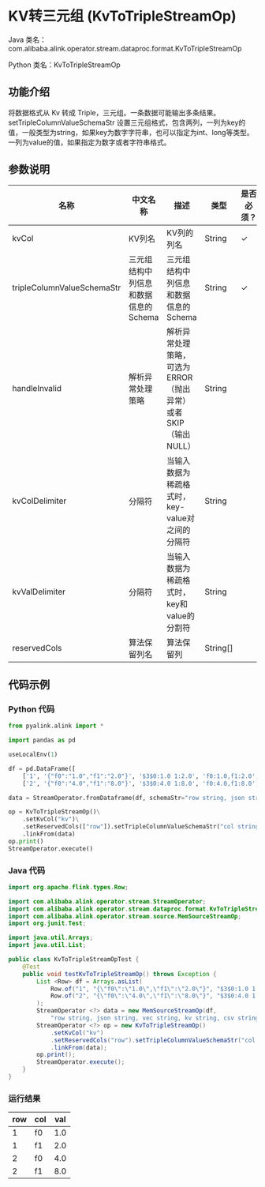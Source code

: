 # KV转三元组 (KvToTripleStreamOp)
Java 类名：com.alibaba.alink.operator.stream.dataproc.format.KvToTripleStreamOp

Python 类名：KvToTripleStreamOp


## 功能介绍
将数据格式从 Kv 转成 Triple，三元组。一条数据可能输出多条结果。
setTripleColumnValueSchemaStr 设置三元组格式，包含两列，一列为key的值，一般类型为string，如果key为数字字符串，也可以指定为int、long等类型。
一列为value的值，如果指定为数字或者字符串格式。

## 参数说明

| 名称 | 中文名称 | 描述 | 类型 | 是否必须？ | 默认值 |
| --- | --- | --- | --- | --- | --- |
| kvCol | KV列名 | KV列的列名 | String | ✓ |  |
| tripleColumnValueSchemaStr | 三元组结构中列信息和数据信息的Schema | 三元组结构中列信息和数据信息的Schema | String | ✓ |  |
| handleInvalid | 解析异常处理策略 | 解析异常处理策略，可选为ERROR（抛出异常）或者SKIP（输出NULL） | String |  | "ERROR" |
| kvColDelimiter | 分隔符 | 当输入数据为稀疏格式时，key-value对之间的分隔符 | String |  | "," |
| kvValDelimiter | 分隔符 | 当输入数据为稀疏格式时，key和value的分割符 | String |  | ":" |
| reservedCols | 算法保留列名 | 算法保留列 | String[] |  | [] |

## 代码示例
### Python 代码
```python
from pyalink.alink import *

import pandas as pd

useLocalEnv(1)

df = pd.DataFrame([
    ['1', '{"f0":"1.0","f1":"2.0"}', '$3$0:1.0 1:2.0', 'f0:1.0,f1:2.0', '1.0,2.0', 1.0, 2.0],
    ['2', '{"f0":"4.0","f1":"8.0"}', '$3$0:4.0 1:8.0', 'f0:4.0,f1:8.0', '4.0,8.0', 4.0, 8.0]])

data = StreamOperator.fromDataframe(df, schemaStr="row string, json string, vec string, kv string, csv string, f0 double, f1 double")

op = KvToTripleStreamOp()\
    .setKvCol("kv")\
    .setReservedCols(["row"]).setTripleColumnValueSchemaStr("col string, val double")\
    .linkFrom(data)
op.print()
StreamOperator.execute()
```
### Java 代码
```java
import org.apache.flink.types.Row;

import com.alibaba.alink.operator.stream.StreamOperator;
import com.alibaba.alink.operator.stream.dataproc.format.KvToTripleStreamOp;
import com.alibaba.alink.operator.stream.source.MemSourceStreamOp;
import org.junit.Test;

import java.util.Arrays;
import java.util.List;

public class KvToTripleStreamOpTest {
	@Test
	public void testKvToTripleStreamOp() throws Exception {
		List <Row> df = Arrays.asList(
			Row.of("1", "{\"f0\":\"1.0\",\"f1\":\"2.0\"}", "$3$0:1.0 1:2.0", "f0:1.0,f1:2.0", "1.0,2.0", 1.0, 2.0),
			Row.of("2", "{\"f0\":\"4.0\",\"f1\":\"8.0\"}", "$3$0:4.0 1:8.0", "f0:4.0,f1:8.0", "4.0,8.0", 4.0, 8.0)
		);
		StreamOperator <?> data = new MemSourceStreamOp(df,
			"row string, json string, vec string, kv string, csv string, f0 double, f1 double");
		StreamOperator <?> op = new KvToTripleStreamOp()
			.setKvCol("kv")
			.setReservedCols("row").setTripleColumnValueSchemaStr("col string, val double")
			.linkFrom(data);
		op.print();
		StreamOperator.execute();
	}
}
```

### 运行结果
    
|row|col|val|
|---|---|---|
|1|f0|1.0|
|1|f1|2.0|
|2|f0|4.0|
|2|f1|8.0|
